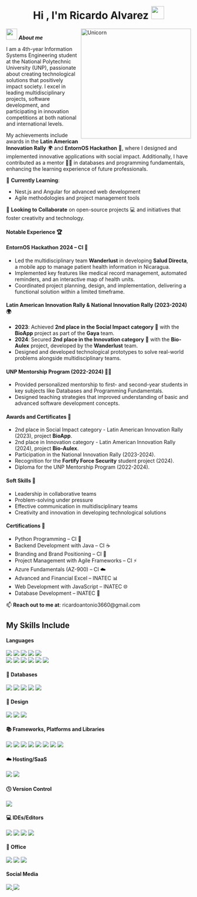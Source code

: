 <h1 align="center"><b>Hi , I'm Ricardo Alvarez </b><img src="https://media.giphy.com/media/hvRJCLFzcasrR4ia7z/giphy.gif" width="35"></h1>
<!--  -->
<img align="right" width=300px alt="Unicorn" src="https://c.tenor.com/GN73MKBawZYAAAAi/busy-cute.gif" />

<img src="https://media.giphy.com/media/ObNTw8Uzwy6KQ/giphy.gif" width="30px">&nbsp;***About me***

<p>
I am a 4th-year Information Systems Engineering student at the National Polytechnic University (UNP), passionate about creating technological solutions that positively impact society. I excel in leading multidisciplinary projects, software development, and participating in innovation competitions at both national and international levels.
</p>
<p>
My achievements include awards in the <b>Latin American Innovation Rally</b> 🌍 and <b>EntornOS Hackathon</b> 🚀, where I designed and implemented innovative applications with social impact. Additionally, I have contributed as a mentor 🧑‍🏫 in databases and programming fundamentals, enhancing the learning experience of future professionals.
</p>
<p>🌱 <b>Currently Learning</b>:</p>
<ul>
    <li>Nest.js and Angular for advanced web development</li>
    <li>Agile methodologies and project management tools</li>
</ul>
<p>👯 <b>Looking to Collaborate</b> on open-source projects 💻 and initiatives that foster creativity and technology.</p>

<h4>Notable Experience 🏆</h4>
<h4>EntornOS Hackathon 2024 – CI 🚀</h4>
<ul>
    <li>Led the multidisciplinary team <b>Wanderlust</b> in developing <b>Salud Directa</b>, a mobile app to manage patient health information in Nicaragua.</li>
    <li>Implemented key features like medical record management, automated reminders, and an interactive map of health units.</li>
    <li>Coordinated project planning, design, and implementation, delivering a functional solution within a limited timeframe.</li>
</ul>
<h4>Latin American Innovation Rally & National Innovation Rally (2023-2024) 🌍</h4>
<ul>
    <li><b>2023</b>: Achieved <b>2nd place in the Social Impact category</b> 🥈 with the <b>BioApp</b> project as part of the <b>Gaya</b> team.</li>
    <li><b>2024</b>: Secured <b>2nd place in the Innovation category</b> 🥈 with the <b>Bio-Aulex</b> project, developed by the <b>Wanderlust</b> team.</li>
    <li>Designed and developed technological prototypes to solve real-world problems alongside multidisciplinary teams.</li>
</ul>

<h4>UNP Mentorship Program (2022-2024) 🧑‍🏫</h4>
<ul>
    <li>Provided personalized mentorship to first- and second-year students in key subjects like Databases and Programming Fundamentals.</li>
    <li>Designed teaching strategies that improved understanding of basic and advanced software development concepts.</li>
</ul>

<h4>Awards and Certificates 🥇</h4>
<ul>
    <li>2nd place in Social Impact category - Latin American Innovation Rally (2023), project <b>BioApp</b>.</li>
    <li>2nd place in Innovation category - Latin American Innovation Rally (2024), project <b>Bio-Aulex</b>.</li>
    <li>Participation in the National Innovation Rally (2023-2024).</li>
    <li>Recognition for the <b>Fortify Force Security</b> student project (2024).</li>
    <li>Diploma for the UNP Mentorship Program (2022-2024).</li>
</ul>

<h4>Soft Skills 🌟</h4>
<ul>
    <li>Leadership in collaborative teams</li>
    <li>Problem-solving under pressure</li>
    <li>Effective communication in multidisciplinary teams</li>
    <li>Creativity and innovation in developing technological solutions</li>
</ul>

<h4>Certifications 📜</h4>
<ul>
    <li>Python Programming – CI 🐍</li>
    <li>Backend Development with Java – CI ☕</li>
    <li>Branding and Brand Positioning – CI 🎨</li>
    <li>Project Management with Agile Frameworks – CI ⚡</li>
    <li>Azure Fundamentals (AZ-900) – CI ☁️</li>
    <li>Advanced and Financial Excel – INATEC 📊</li>
    <li>Web Development with JavaScript – INATEC 🌐</li>
    <li>Database Development – INATEC 💾</li>
</ul>

<p>📫 <b>Reach out to me at</b>: ricardoantonio3660@gmail.com</p>


## My Skills Include

<h4> Languages </h4>
<span> 
  <img src="https://img.shields.io/badge/HTML5-E34F26?style=for-the-badge&logo=html5&logoColor=white">
  <img src="https://img.shields.io/badge/CSS3-1572B6?style=for-the-badge&logo=css3&logoColor=white">
  <img src="https://img.shields.io/badge/JavaScript-F7DF1E?style=for-the-badge&logo=javascript&logoColor=black">
  <img src="https://img.shields.io/badge/typescript-%23007ACC.svg?style=for-the-badge&logo=typescript&logoColor=white">
  <img src="https://img.shields.io/badge/Java-ED8B00?style=for-the-badge&logo=java&logoColor=white">
  <br>
  <img src="https://img.shields.io/badge/C-00599C?style=for-the-badge&logo=c&logoColor=white">
  <img src="https://img.shields.io/badge/c++-%2300599C.svg?style=for-the-badge&logo=c%2B%2B&logoColor=white">
  <img src="https://img.shields.io/badge/c%23-%23239120.svg?style=for-the-badge&logo=csharp&logoColor=white">
  <img src="https://img.shields.io/badge/dart-%230175C2.svg?style=for-the-badge&logo=dart&logoColor=white">
  <img src="https://img.shields.io/badge/python-3670A0?style=for-the-badge&logo=python&logoColor=ffdd54">
  <img src= "https://img.shields.io/badge/-Arduino-00979D?style=for-the-badge&logo=Arduino&logoColor=white">
</span>

<h4>💾 Databases </h4>
<span>
  <img src="https://img.shields.io/badge/sqlite-%2307405e.svg?style=for-the-badge&logo=sqlite&logoColor=white">
  <img src="https://img.shields.io/badge/Microsoft%20SQL%20Server-CC2927?style=for-the-badge&logo=microsoft%20sql%20server&logoColor=white">
  <img src="https://img.shields.io/badge/mysql-4479A1.svg?style=for-the-badge&logo=mysql&logoColor=white">
  <img src="https://img.shields.io/badge/postgres-%23316192.svg?style=for-the-badge&logo=postgresql&logoColor=white">
  <img src="https://img.shields.io/badge/firebase-a08021?style=for-the-badge&logo=firebase&logoColor=ffcd34">
</span>

<h4>🎨 Design</h4>
<span>
  <img src="https://img.shields.io/badge/adobe-%23FF0000.svg?style=for-the-badge&logo=adobe&logoColor=white">
  <img src="https://img.shields.io/badge/adobe%20illustrator-%23FF9A00.svg?style=for-the-badge&logo=adobe%20illustrator&logoColor=white">
  <img src="https://img.shields.io/badge/figma-%23F24E1E.svg?style=for-the-badge&logo=figma&logoColor=white">
</span>

<h4> 📚 Frameworks, Platforms and Libraries </h4>
<span>
  <img src="https://img.shields.io/badge/.NET-5C2D91?style=for-the-badge&logo=.net&logoColor=white">
  <img src="https://img.shields.io/badge/Anaconda-%2344A833.svg?style=for-the-badge&logo=anaconda&logoColor=white">
  <img src="https://img.shields.io/badge/django-%23092E20.svg?style=for-the-badge&logo=django&logoColor=white">
  <img src="https://img.shields.io/badge/Flutter-%2302569B.svg?style=for-the-badge&logo=Flutter&logoColor=white">
  <img src="https://img.shields.io/badge/node.js-6DA55F?style=for-the-badge&logo=node.js&logoColor=white">
  <img src="https://img.shields.io/badge/angular-%23DD0031.svg?style=for-the-badge&logo=angular&logoColor=white">
  <img src="https://img.shields.io/badge/react-%2320232a.svg?style=for-the-badge&logo=react&logoColor=%2361DAFB">
  <img src="https://img.shields.io/badge/WordPress-%23117AC9.svg?style=for-the-badge&logo=WordPress&logoColor=white">
</span>

<h4>☁️ Hosting/SaaS</h4>
<span>
  <img src="https://img.shields.io/badge/azure-%230072C6.svg?style=for-the-badge&logo=microsoftazure&logoColor=white">
  <img src="https://img.shields.io/badge/firebase-%23039BE5.svg?style=for-the-badge&logo=firebase">
</span>

<h4>🕓 Version Control</h4>
<span>
  <img src="https://img.shields.io/badge/Git-F05032?style=for-the-badge&logo=git&logoColor=white">
</span>

<h4>💻 IDEs/Editors</h4>
<span>
  <img src="https://img.shields.io/badge/android%20studio-346ac1?style=for-the-badge&logo=android%20studio&logoColor=white">
  <img src="https://img.shields.io/badge/Visual%20Studio%20Code-0078d7.svg?style=for-the-badge&logo=visual-studio-code&logoColor=white">
  <img src="https://img.shields.io/badge/Visual%20Studio-5C2D91.svg?style=for-the-badge&logo=visual-studio&logoColor=white">
  <img src="https://img.shields.io/badge/NetBeansIDE-1B6AC6.svg?style=for-the-badge&logo=apache-netbeans-ide&logoColor=white">
</span>

<h4>🏢 Office</h4>
<span>
  <img src="https://img.shields.io/badge/Microsoft_Excel-217346?style=for-the-badge&logo=microsoft-excel&logoColor=white">
  <img src="https://img.shields.io/badge/Microsoft_PowerPoint-B7472A?style=for-the-badge&logo=microsoft-powerpoint&logoColor=white">
  <img src="https://img.shields.io/badge/Microsoft_Word-2B579A?style=for-the-badge&logo=microsoft-word&logoColor=white">
</span>

<h4>Social Media</h4>

<a href= "https://www.instagram.com/_richt__/?hl=es">
    <img src="https://img.shields.io/badge/Instagram-%23E4405F.svg?style=for-the-badge&logo=Instagram&logoColor=white">
</a>
<a href=""devricht@gmail.com">
  <img src="https://img.shields.io/badge/Gmail-D14836?style=for-the-badge&logo=gmail&logoColor=white">
</a>  
</div>
